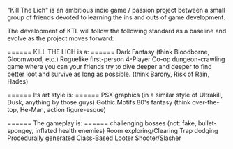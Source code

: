 "Kill The Lich" is an ambitious indie game / passion project between a small group of friends devoted to learning the ins and outs of game development.

The development of KTL will follow the following standard as a baseline and evolve as the project moves forward:

====== KILL THE LICH is a: ======
Dark Fantasy (think Bloodborne, Gloomwood, etc.)
Roguelike
first-person
4-Player Co-op
dungeon-crawling
game where you can your friends try to dive deeper and deeper to find better loot and survive as long as possible. (think Barony, Risk of Rain, Hades)

====== Its art style is: ======
PSX graphics (in a similar style of Ultrakill, Dusk, anything by those guys)
Gothic Motifs
80's fantasy (think over-the-top, He-Man, action figure-esque)

====== The gameplay is: ======
challenging bosses (not: fake, bullet-spongey, inflated health enemies)
Room exploring/Clearing
Trap dodging
Procedurally generated
Class-Based
Looter Shooter/Slasher
